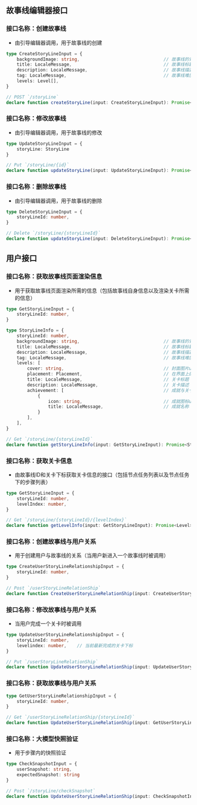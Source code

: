 ## 故事线编辑器接口

### 接口名称：创建故事线

- 由引导编辑器调用，用于故事线的创建

```typescript
type CreateStoryLineInput = {
    backgroundImage: string,								// 故事线的背景图url
    title: LocaleMessage,									// 故事线标题
    description: LocaleMessage,								// 故事线描述
    tag: LocaleMessage,										// 故事线难度标签 是一个枚举值 其可选值为：简单 中等 困难
    levels: Level[],
}

// POST `/storyLine`
declare function createStoryLine(input: CreateStoryLineInput): Promise<void>
```

### 接口名称：修改故事线

- 由引导编辑器调用，用于故事线的修改

```typescript
type UpdateStoryLineInput = {
    storyLine: StoryLine
}

// Put `/storyLine/{id}`
declare function updateStoryLine(input: UpdateStoryLineInput): Promise<void>
```

### 接口名称：删除故事线

- 由引导编辑器调用，用于故事线的删除

```typescript
type DeleteStoryLineInput = {
    storyLineId: number,
}

// Delete `/storyLine/{storyLineId}`
declare function updateStoryLine(input: DeleteStoryLineInput): Promise<void>
```

## 用户接口

### 接口名称：获取故事线页面渲染信息

- 用于获取故事线页面渲染所需的信息（包括故事线自身信息以及渲染关卡所需的信息）

```typescript
type GetStoryLineInput = {
    storyLineId: number,
}

type StoryLineInfo = {
    storyLineId: number,
    backgroundImage: string,								// 故事线的背景图url
    title: LocaleMessage,									// 故事线标题
    description: LocaleMessage,								// 故事线描述
    tag: LocaleMessage,										// 故事线难度标签 是一个枚举值 其可选值为：简单 中等 困难
    levels: [
        cover: string,									    // 封面图片url
        placement: Placement, 							    // 在界面上的位置信息
        title: LocaleMessage,							    // 关卡标题
        description: LocaleMessage,						    // 关卡描述
        achievement: [									    // 成就与关卡绑定，一个关卡可能存在多个成就
            {
                icon: string,							    // 成就图标url
                title: LocaleMessage,					    // 成就名称
            }
        ],
    ],
}

// Get `/storyLine/{storyLineId}`
declare function getStoryLineInfo(input: GetStoryLineInput): Promise<StoryLineInfo> // StoryLine数据结构在base.ts中已被定义
```

### 接口名称：获取关卡信息

- 由故事线ID和关卡下标获取关卡信息的接口（包括节点任务列表以及节点任务下的步骤列表）

```typescript
type GetStoryLineInput = {
    storyLineId: number,
    levelIndex: number,
}

// Get `/storyLine/{storyLineId}/{levelIndex}`
declare function getLevelInfo(input: GetStoryLineInput): Promise<Level>
```

### 接口名称：创建故事线与用户关系

- 用于创建用户与故事线的关系（当用户新进入一个故事线时被调用）

```typescript
type CreateUserStoryLineRelationshipInput = {
    storyLineId: number,
}

// Post `/userStoryLineRelationShip`
declare function CreateUserStoryLineRelationShip(input: CreateUserStoryLineRelationshipInput): Promise<void>
```

### 接口名称：修改故事线与用户关系

- 当用户完成一个关卡时被调用

```typescript
type UpdateUserStoryLineRelationshipInput = {
    storyLineId: number,
    levelindex: number,    // 当前最新完成的关卡下标
}

// Put `/userStoryLineRelationShip`
declare function UpdateUserStoryLineRelationShip(input: UpdateUserStoryLineRelationshipInput): Promise<void>
```

### 接口名称：获取故事线与用户关系

```typescript
type GetUserStoryLineRelationshipInput = {
    storyLineId: number,
}

// Get `/userStoryLineRelationShip/{storyLineId}`
declare function UpdateUserStoryLineRelationShip(input: GetUserStoryLineRelationshipInput): Promise<UserStoryLineRelationship>
```

### 接口名称：大模型快照验证

- 用于步骤内的快照验证

```typescript
type CheckSnapshotInput = {
	userSnapshot: string,
  	expectedSnapshot: string
}

// Post `/storyLine/checkSnapshot`
declare function UpdateUserStoryLineRelationShip(input: CheckSnapshotInput): Promise<boolean>
```

